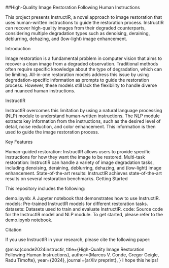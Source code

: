 ##High-Quality Image Restoration Following Human Instructions

This project presents InstructIR, a novel approach to image restoration that uses human-written instructions to guide the restoration process. InstructIR can recover high-quality images from their degraded counterparts, considering multiple degradation types such as denoising, deraining, deblurring, dehazing, and (low-light) image enhancement.

Introduction

Image restoration is a fundamental problem in computer vision that aims to recover a clean image from a degraded observation. Traditional methods often require specific knowledge about the type of degradation, which can be limiting. All-in-one restoration models address this issue by using degradation-specific information as prompts to guide the restoration process. However, these models still lack the flexibility to handle diverse and nuanced human instructions.

InstructIR

InstructIR overcomes this limitation by using a natural language processing (NLP) module to understand human-written instructions. The NLP module extracts key information from the instructions, such as the desired level of detail, noise reduction, and color enhancement. This information is then used to guide the image restoration process.

Key Features

Human-guided restoration: InstructIR allows users to provide specific instructions for how they want the image to be restored.
Multi-task restoration: InstructIR can handle a variety of image degradation tasks, including denoising, deraining, deblurring, dehazing, and (low-light) image enhancement.
State-of-the-art results: InstructIR achieves state-of-the-art results on several restoration benchmarks.
Getting Started

This repository includes the following:

demo.ipynb: A Jupyter notebook that demonstrates how to use InstructIR.
models: Pre-trained InstructIR models for different restoration tasks.
datasets: Datasets used to train and evaluate InstructIR.
code: Source code for the InstructIR model and NLP module.
To get started, please refer to the demo.ipynb notebook.

Citation

If you use InstructIR in your research, please cite the following paper:

@misc{conde2024instructir,
  title={High-Quality Image Restoration Following Human Instructions},
  author={Marcos V. Conde, Gregor Geigle, Radu Timofte},
  year={2024},
  journal={arXiv preprint},
}
I hope this helps!
